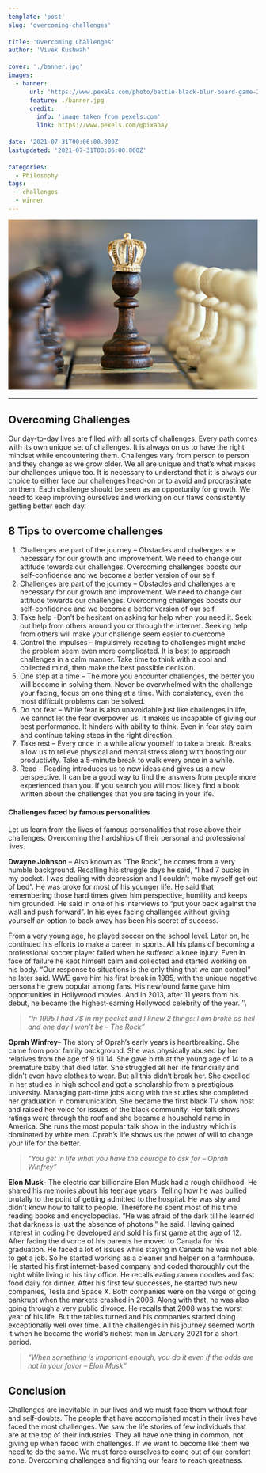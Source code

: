 ```yaml
---
template: 'post'
slug: 'overcoming-challenges'

title: 'Overcoming Challenges'
author: 'Vivek Kushwah'

cover: './banner.jpg'
images:
  - banner:
      url: 'https://www.pexels.com/photo/battle-black-blur-board-game-260024/'
      feature: ./banner.jpg
      credit:
        info: 'image taken from pexels.com'
        link: https://www.pexels.com/@pixabay

date: '2021-07-31T00:06:00.000Z'
lastupdated: '2021-07-31T00:06:00.000Z'

categories:
  - Philosophy
tags:
  - challenges
  - winner
---
```


![chess pawn with a crown](./banner.jpg)

---

## Overcoming Challenges

Our day-to-day lives are filled with all sorts of challenges. Every path comes with its own unique set of challenges. It is always on us to have the right mindset while encountering them.
Challenges vary from person to person and they change as we grow older. We all are unique and that’s what makes our challenges unique too. It is necessary to understand that it is always our choice to either face our challenges head-on or to avoid and procrastinate on them.
Each challenge should be seen as an opportunity for growth. We need to keep improving ourselves and working on our flaws consistently getting better each day.

## 8 Tips to overcome challenges

1. Challenges are part of the journey – Obstacles and challenges are necessary for our growth and improvement. We need to change our attitude towards our challenges. Overcoming challenges boosts our self-confidence and we become a better version of our self.
2. Challenges are part of the journey – Obstacles and challenges are necessary for our growth and improvement. We need to change our attitude towards our challenges. Overcoming challenges boosts our self-confidence and we become a better version of our self.
3. Take help –Don’t be hesitant on asking for help when you need it. Seek out help from others around you or through the internet. Seeking help from others will make your challenge seem easier to overcome.
4. Control the impulses – Impulsively reacting to challenges might make the problem seem even more complicated. It is best to approach challenges in a calm manner. Take time to think with a cool and collected mind, then make the best possible decision.
5. One step at a time – The more you encounter challenges, the better you will become in solving them. Never be overwhelmed with the challenge your facing, focus on one thing at a time. With consistency, even the most difficult problems can be solved.
6. Do not fear – While fear is also unavoidable just like challenges in life, we cannot let the fear overpower us. It makes us incapable of giving our best performance. It hinders with ability to think. Even in fear stay calm and continue taking steps in the right direction.
7. Take rest – Every once in a while allow yourself to take a break. Breaks allow us to relieve physical and mental stress along with boosting our productivity. Take a 5-minute break to walk every once in a while.
8. Read – Reading introduces us to new ideas and gives us a new perspective. It can be a good way to find the answers from people more experienced than you. If you search you will most likely find a book written about the challenges that you are facing in your life.

#### Challenges faced by famous personalities

Let us learn from the lives of famous personalities that rose above their challenges. Overcoming the hardships of their personal and professional lives.

**Dwayne Johnson** – Also known as “The Rock”, he comes from a very humble background. Recalling his struggle days he said, “I had 7 bucks in my pocket. I was dealing with depression and I couldn’t make myself get out of bed”. He was broke for most of his younger life. He said that remembering those hard times gives him perspective, humility and keeps him grounded. He said in one of his interviews to “put your back against the wall and push forward”. In his eyes facing challenges without giving yourself an option to back away has been his secret of success.<br/>

From a very young age, he played soccer on the school level. Later on, he continued his efforts to make a career in sports. All his plans of becoming a professional soccer player failed when he suffered a knee injury. Even in face of failure he kept himself calm and collected and started working on his body. “Our response to situations is the only thing that we can control” he later said. WWE gave him his first break in 1985, with the unique negative persona he grew popular among fans. His newfound fame gave him opportunities in Hollywood movies. And in 2013, after 11 years from his debut, he became the highest-earning Hollywood celebrity of the year. '\

> _“In 1995 I had 7\$ in my pocket and I knew 2 things: I am broke as hell and one day I won’t be – The Rock”_

**Oprah Winfrey**– The story of Oprah’s early years is heartbreaking. She came from poor family background. She was physically abused by her relatives from the age of 9 till 14. She gave birth at the young age of 14 to a premature baby that died later. She struggled all her life financially and didn’t even have clothes to wear. But all this didn’t break her. She excelled in her studies in high school and got a scholarship from a prestigious university. Managing part-time jobs along with the studies she completed her graduation in communication. She became the first black TV show host and raised her voice for issues of the black community. Her talk shows ratings were through the roof and she became a household name in America. She runs the most popular talk show in the industry which is dominated by white men. Oprah’s life shows us the power of will to change your life for the better.

> _“You get in life what you have the courage to ask for – Oprah Winfrey”_

**Elon Musk**- The electric car billionaire Elon Musk had a rough childhood. He shared his memories about his teenage years. Telling how he was bullied brutally to the point of getting admitted to the hospital. He was shy and didn’t know how to talk to people. Therefore he spent most of his time reading books and encyclopedias. “He was afraid of the dark till he learned that darkness is just the absence of photons,” he said. Having gained interest in coding he developed and sold his first game at the age of 12. After facing the divorce of his parents he moved to Canada for his graduation. He faced a lot of issues while staying in Canada he was not able to get a job. So he started working as a cleaner and helper on a farmhouse. He started his first internet-based company and coded thoroughly out the night while living in his tiny office. He recalls eating ramen noodles and fast food daily for dinner. After his first few successes, he started two new companies, Tesla and Space X. Both companies were on the verge of going bankrupt when the markets crashed in 2008. Along with that, he was also going through a very public divorce. He recalls that 2008 was the worst year of his life. But the tables turned and his companies started doing exceptionally well over time. All the challenges in his journey seemed worth it when he became the world’s richest man in January 2021 for a short period.

> _“When something is important enough, you do it even if the odds are not in your favor – Elon Musk”_

## Conclusion

Challenges are inevitable in our lives and we must face them without fear and self-doubts. The people that have accomplished most in their lives have faced the most challenges. We saw the life stories of few individuals that are at the top of their industries. They all have one thing in common, not giving up when faced with challenges. If we want to become like them we need to do the same. We must force ourselves to come out of our comfort zone. Overcoming challenges and fighting our fears to reach greatness.
